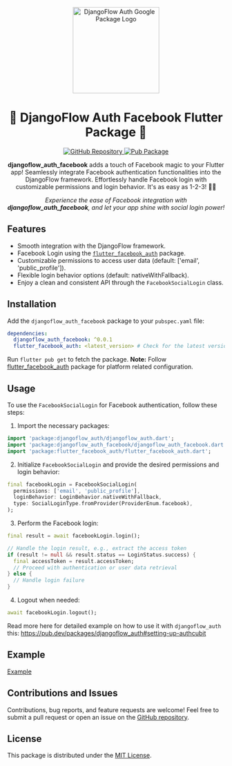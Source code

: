 <div align="center">
  <img src="https://user-images.githubusercontent.com/116165418/238683908-ddaa2265-af04-4915-8f02-bae1bce43291.png" alt="DjangoFlow Auth Google Package Logo" width="200">
  <h1 align="center">🌟 DjangoFlow Auth Facebook Flutter Package 🌟</h1>
</div>

<p align="center">
  <a href="https://github.com/djangoflow/djangoflow_auth_facebook/">
    <img alt="GitHub Repository" src="https://img.shields.io/badge/GitHub-Repository-blue.svg">
  </a>
  <a href="https://pub.dev/packages/djangoflow_auth_facebook">
    <img alt="Pub Package" src="https://img.shields.io/pub/v/djangoflow_auth_facebook.svg">
  </a>
</p>

<p align="center">
  <b>djangoflow_auth_facebook</b> adds a touch of Facebook magic to your Flutter app! Seamlessly integrate Facebook authentication functionalities into the DjangoFlow framework. Effortlessly handle Facebook login with customizable permissions and login behavior. It's as easy as 1-2-3! 🔐📱
</p>

<p align="center">
  <i>Experience the ease of Facebook integration with <b>djangoflow_auth_facebook</b>, and let your app shine with social login power!</i>
</p>

## Features

- Smooth integration with the DjangoFlow framework.
- Facebook Login using the <a href="https://pub.dev/packages/flutter_facebook_auth"><code>flutter_facebook_auth</code></a> package.
- Customizable permissions to access user data (default: ['email', 'public_profile']).
- Flexible login behavior options (default: nativeWithFallback).
- Enjoy a clean and consistent API through the <code>FacebookSocialLogin</code> class.

## Installation

Add the `djangoflow_auth_facebook` package to your <code>pubspec.yaml</code> file:

```yaml
dependencies:
  djangoflow_auth_facebook: ^0.0.1
  flutter_facebook_auth: <latest_version> # Check for the latest version
```

Run <code>flutter pub get</code> to fetch the package.
**Note:** Follow [flutter_facebook_auth](https://pub.dev/packages/flutter_facebook_auth) package for platform related configuration.

## Usage

To use the <code>FacebookSocialLogin</code> for Facebook authentication, follow these steps:

1. Import the necessary packages:

```dart
import 'package:djangoflow_auth/djangoflow_auth.dart';
import 'package:djangoflow_auth_facebook/djangoflow_auth_facebook.dart';
import 'package:flutter_facebook_auth/flutter_facebook_auth.dart';
```

2. Initialize <code>FacebookSocialLogin</code> and provide the desired permissions and login behavior:

```dart
final facebookLogin = FacebookSocialLogin(
  permissions: ['email', 'public_profile'],
  loginBehavior: LoginBehavior.nativeWithFallback,
  type: SocialLoginType.fromProvider(ProviderEnum.facebook),
);
```

3. Perform the Facebook login:

```dart
final result = await facebookLogin.login();

// Handle the login result, e.g., extract the access token
if (result != null && result.status == LoginStatus.success) {
  final accessToken = result.accessToken;
  // Proceed with authentication or user data retrieval
} else {
  // Handle login failure
}
```

4. Logout when needed:

```dart
await facebookLogin.logout();
```

Read more here for detailed example on how to use it with `djangoflow_auth` this: https://pub.dev/packages/djangoflow_auth#setting-up-authcubit

## Example

[Example](https://github.com/djangoflow/djangoflow-examples/tree/main/simple_auth)

## Contributions and Issues

Contributions, bug reports, and feature requests are welcome! Feel free to submit a pull request or open an issue on the <a href="https://github.com/djangoflow/djangoflow_auth_facebook/">GitHub repository</a>.

## License

This package is distributed under the <a href="/LICENSE">MIT License</a>.
